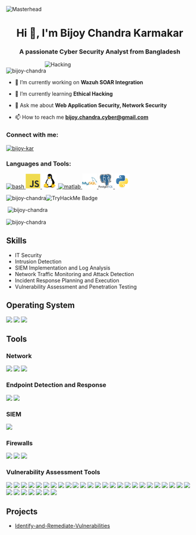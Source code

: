 ![Masterhead](https://sqware.ai/images/pages/Cyber-Security-1.gif)

<h1 align="center">Hi 👋, I'm Bijoy Chandra Karmakar</h1>
<h3 align="center">A passionate Cyber Security Analyst from Bangladesh</h3>
<img align="right" alt="Hacking" width="400" src="https://64.media.tumblr.com/722fb07f13764fb24e8b3739d20c2c9c/ff7b7fd2c7453fa1-ff/s1280x1920/03f3388017974120a109da5a6c1df75b57c6dcf5.gifv">

<p align="left"> <img src="https://komarev.com/ghpvc/?username=bijoy-chandra&label=Profile%20views&color=0e75b6&style=flat" alt="bijoy-chandra" /> </p>

- 🔭 I’m currently working on **Wazuh SOAR Integration**

- 🌱 I’m currently learning **Ethical Hacking**

- 💬 Ask me about **Web Application Security, Network Security**

- 📫 How to reach me **bijoy.chandra.cyber@gmail.com**

<h3 align="left">Connect with me:</h3>
<p align="left">
<a href="https://linkedin.com/in/bijoy-kar" target="blank"><img align="center" src="https://raw.githubusercontent.com/rahuldkjain/github-profile-readme-generator/master/src/images/icons/Social/linked-in-alt.svg" alt="bijoy-kar" height="30" width="40" /></a>
</p>

<h3 align="left">Languages and Tools:</h3>
<p align="left"> <a href="https://www.gnu.org/software/bash/" target="_blank" rel="noreferrer"> <img src="https://www.vectorlogo.zone/logos/gnu_bash/gnu_bash-icon.svg" alt="bash" width="40" height="40"/> </a> <a href="https://developer.mozilla.org/en-US/docs/Web/JavaScript" target="_blank" rel="noreferrer"> <img src="https://raw.githubusercontent.com/devicons/devicon/master/icons/javascript/javascript-original.svg" alt="javascript" width="40" height="40"/> </a> <a href="https://www.linux.org/" target="_blank" rel="noreferrer"> <img src="https://raw.githubusercontent.com/devicons/devicon/master/icons/linux/linux-original.svg" alt="linux" width="40" height="40"/> </a> <a href="https://www.mathworks.com/" target="_blank" rel="noreferrer"> <img src="https://upload.wikimedia.org/wikipedia/commons/2/21/Matlab_Logo.png" alt="matlab" width="40" height="40"/> </a> <a href="https://www.mysql.com/" target="_blank" rel="noreferrer"> <img src="https://raw.githubusercontent.com/devicons/devicon/master/icons/mysql/mysql-original-wordmark.svg" alt="mysql" width="40" height="40"/> </a> <a href="https://www.postgresql.org" target="_blank" rel="noreferrer"> <img src="https://raw.githubusercontent.com/devicons/devicon/master/icons/postgresql/postgresql-original-wordmark.svg" alt="postgresql" width="40" height="40"/> </a> <a href="https://www.python.org" target="_blank" rel="noreferrer"> <img src="https://raw.githubusercontent.com/devicons/devicon/master/icons/python/python-original.svg" alt="python" width="40" height="40"/> </a> </p>

<p><img align="left" src="https://github-readme-stats.vercel.app/api/top-langs?username=bijoy-chandra&show_icons=true&locale=en&layout=compact" alt="bijoy-chandra" /></p>

![TryHackMe Badge](https://tryhackme-badges.s3.amazonaws.com/bijoy0.png?updated=1)

<p>&nbsp;<img align="center" src="https://github-readme-stats.vercel.app/api?username=bijoy-chandra&show_icons=true&locale=en" alt="bijoy-chandra" /></p>

<p><img align="center" src="https://github-readme-streak-stats.herokuapp.com/?user=bijoy-chandra&" alt="bijoy-chandra" /></p>

## Skills
- IT Security
- Intrusion Detection
- SIEM Implementation and Log Analysis      
- Network Traffic Monitoring and Attack Detection 
- Incident Response Planning and Execution 
- Vulnerability Assessment and Penetration Testing

## Operating System
<div>
    <img src="https://img.shields.io/badge/Linux-black?style=for-the-badge&logoSize=150*250" />
    <img src="https://img.shields.io/badge/Ubuntu-red?style=for-the-badge&logoSize=150*250" />
    <img src="https://img.shields.io/badge/Windows-blue?style=for-the-badge&logoSize=150*250" />
</div>

## Tools

### Network
<div>
    <img src="https://img.shields.io/badge/-Wireshark-1679A7?&style=for-the-badge&logo=Wireshark&logoColor=white" />
    <img src="https://img.shields.io/badge/-Suricata-EF3B2D?&style=for-the-badge&logo=Suricata&logoColor=white" />
    <img src="https://img.shields.io/badge/-Zeek-777BB4?&style=for-the-badge&logo=Zeek&logoColor=white" />
</div>

### Endpoint Detection and Response
<div>
    <img src="https://img.shields.io/badge/Crowdstrike-red?style=for-the-badge&logoSize=150*250" />
    <img src="https://img.shields.io/badge/Cisco%20Secure%20Endpoint-violate?style=for-the-badge&logoSize=150*250" />
</div>

### SIEM
<div>
    <img src="https://img.shields.io/badge/wazuh-DarkCyan?style=for-the-badge&logoSize=150*250&color=%23008080" />
</div>

### Firewalls
<div>
    <img src="https://img.shields.io/badge/Cisco%20Firewall-%2300008B?style=for-the-badge&logoSize=150*250&color=%2300008B" />
    <img src="https://img.shields.io/badge/Paloalto-%23D2691E?style=for-the-badge&logoSize=150*250&color=%23D2691E" />
    <img src="https://img.shields.io/badge/WAF%20(F5)-%2348D1CC?style=for-the-badge&logoSize=150*250&color=%2348D1CC" />
</div>

### Vulnerability Assessment Tools
<div>
    <img src="https://img.shields.io/badge/Amass-%238B008B?style=for-the-badge&logoSize=150*250&color=%238B008B" />
    <img src="https://img.shields.io/badge/Subfinder-%2332CD32?style=for-the-badge&logoSize=150*250&color=%2332CD32" />
    <img src="https://img.shields.io/badge/Assetfinder-%230000FF?style=for-the-badge&logoSize=150*250&color=%230000FF" />
    <img src="https://img.shields.io/badge/Sublister-%23BC8F8F?style=for-the-badge&logoSize=150*250&color=%23BC8F8F" />
    <img src="https://img.shields.io/badge/Subbrute-%23B8860B?style=for-the-badge&logoSize=150*250&color=%23B8860B" />
    <img src="https://img.shields.io/badge/Gau-%23A52A2A?style=for-the-badge&logoSize=150*250&color=%23A52A2A" />
    <img src="https://img.shields.io/badge/Katana-%23708090?style=for-the-badge&logoSize=150*250&color=%23708090" />
    <img src="https://img.shields.io/badge/GF-%23000000?style=for-the-badge&logoSize=150*250&color=%23000000" />
    <img src="https://img.shields.io/badge/Gospider-%23800000?style=for-the-badge&logoSize=150*250&color=%23800000" />
    <img src="https://img.shields.io/badge/Paramspider-%237B68EE?style=for-the-badge&logoSize=150*250&color=%237B68EE" />
    <img src="https://img.shields.io/badge/ffuf-%231E90FF?style=for-the-badge&logoSize=150*250&color=%231E90FF" />
    <img src="https://img.shields.io/badge/qsreplace-%234682B4?style=for-the-badge&logoSize=150*250&color=%231E90FF" />
    <img src="https://img.shields.io/badge/feroxbuster-%2300FFFF?style=for-the-badge&logoSize=150*250&color=%2300FFFF" />
    <img src="https://img.shields.io/badge/dirbuster-%23228B22?style=for-the-badge&logoSize=150*250&color=%23228B22" />
    <img src="https://img.shields.io/badge/wafoof-%238B008B?style=for-the-badge&logoSize=150*250&color=%238B008B" />
    <img src="https://img.shields.io/badge/naabu-%23FF6347?style=for-the-badge&logoSize=150*250&color=%23FF6347" />
    <img src="https://img.shields.io/badge/Arjun-%23FFA500?style=for-the-badge&logoSize=150*250&color=%23FFA500" />
    <img src="https://img.shields.io/badge/Subzy-%23BDB76B?style=for-the-badge&logoSize=150*250&color=%23BDB76B" />
    <img src="https://img.shields.io/badge/sub404-%23DC143C?style=for-the-badge&logoSize=150*250&color=%23DC143C" />
    <img src="https://img.shields.io/badge/subjack-%23663399?style=for-the-badge&logoSize=150*250&color=%23663399" />
    <img src="https://img.shields.io/badge/sqlmap-%238B0000?style=for-the-badge&logoSize=150*250&color=%238B0000" />
    <img src="https://img.shields.io/badge/xsstrike-%2300008B?style=for-the-badge&logoSize=150*250&color=%2300008B" />
    <img src="https://img.shields.io/badge/xsscon-%23800000?style=for-the-badge&logoSize=150*250&color=%23800000" />
    <img src="https://img.shields.io/badge/dalfox-%23000000?style=for-the-badge&logoSize=150*250&color=%23000000" />
    <img src="https://img.shields.io/badge/nuclei-%238B0000?style=for-the-badge&logoSize=150*250&color=%238B0000" />
    <img src="https://img.shields.io/badge/headi-%23FFA500?style=for-the-badge&logoSize=150*250&color=%23FFA500" />
    <img src="https://img.shields.io/badge/Burpsuite-%234B0082?style=for-the-badge&logoSize=150*250&color=%234B0082" />
    <img src="https://img.shields.io/badge/Nessus-%23006400?style=for-the-badge&logoSize=150*250&color=%23006400" />
    <img src="https://img.shields.io/badge/OWASP%20ZAP-%23191970?style=for-the-badge&logoSize=150*250&color=%23191970" />
    <img src="https://img.shields.io/badge/Metasploit-%23800000?style=for-the-badge&logoSize=150*250&color=%23800000" />
    <img src="https://img.shields.io/badge/nmap-%23000000?style=for-the-badge&logoSize=150*250&color=%23000000" />
    <img src="https://img.shields.io/badge/netcat-%2300008B?style=for-the-badge&logoSize=150*250&color=%2300008B" />
    
</div>

## Projects
- <a href="https://github.com/bijoy-chandra/Identify-and-Remediate-Vulnerabilities"> Identify-and-Remediate-Vulnerabilities </a>

